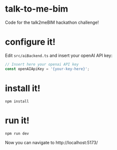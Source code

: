 # talk-to-me-bim
Code for the talk2meBIM hackathon challenge!

# configure it!

Edit `src/aiBackend.ts` and insert your openAI API key:

```ts
// Insert here your openai API key
const openAIApiKey = '{your-key-here}';
```

# install it!

```
npm install
```

# run it!

```
npm run dev
```

Now you can navigate to http://localhost:5173/

